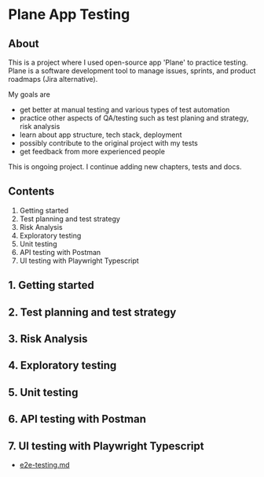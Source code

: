 # Plane App Testing

## About

This is a project where I used open-source app 'Plane' to practice testing. Plane is a software development tool to manage issues, sprints, and product roadmaps (Jira alternative).

My goals are

- get better at manual testing and various types of test automation
- practice other aspects of QA/testing such as test planing and strategy, risk analysis
- learn about app structure, tech stack, deployment
- possibly contribute to the original project with my tests
- get feedback from more experienced people

This is ongoing project. I continue adding new chapters, tests and docs.

## Contents

1. Getting started
2. Test planning and test strategy
3. Risk Analysis
4. Exploratory testing
5. Unit testing
6. API testing with Postman
7. UI testing with Playwright Typescript

## 1. Getting started

## 2. Test planning and test strategy

## 3. Risk Analysis

## 4. Exploratory testing
  
## 5. Unit testing

## 6. API testing with Postman

## 7. UI testing with Playwright Typescript

- [e2e-testing.md](./tests/e2e-playwright/e2e-testing.md)